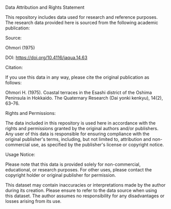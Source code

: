 Data Attribution and Rights Statement


This repository includes data used for research and reference purposes. The research data provided here is sourced from the following academic publication:


Source:

Ohmori (1975)

DOI: https://doi.org/10.4116/jaqua.14.63

Citation:

If you use this data in any way, please cite the original publication as follows:

Ohmori H. (1975). Coastal terraces in the Esashi district of the Oshima Peninsula in Hokkaido. The Quaternary Research (Dai yonki kenkyu), 14(2), 63–76.

Rights and Permissions:

The data included in this repository is used here in accordance with the rights and permissions granted by the original authors and/or publishers. Any user of this data is responsible for ensuring compliance with the original publisher's terms, including, but not limited to, attribution and non-commercial use, as specified by the publisher's license or copyright notice.

Usage Notice:

Please note that this data is provided solely for non-commercial, educational, or research purposes. For other uses, please contact the copyright holder or original publisher for permission.

This dataset may contain inaccuracies or interpretations made by the author during its creation. Please ensure to refer to the data source when using this dataset. The author assumes no responsibility for any disadvantages or losses arising from its use.
